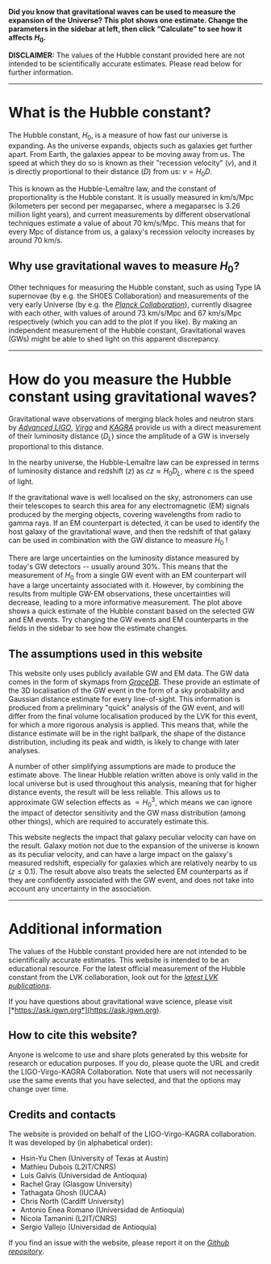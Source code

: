 **Did you know that gravitational waves can be used to measure the expansion of the Universe?
This plot shows one estimate.
Change the parameters in the sidebar at left, then click “Calculate” to see how it affects $H_0$.**

**DISCLAIMER:** The values of the Hubble constant provided here are not
intended to be scientifically accurate estimates.
Please read below for further information.

---

# What is the Hubble constant?

The Hubble constant, $H_0$​, is a measure of how fast our universe is expanding.
As the universe expands, objects such as galaxies get further apart.
From Earth, the galaxies appear to be moving away from us.
The speed at which they do so is known as their \"recession velocity\" ($v$),
and it is directly proportional to their distance ($D$) from us: $v = H_0 D$.

This is known as the Hubble-Lemaître law, and the constant of
proportionality is the Hubble constant.
It is usually measured in km/s/Mpc (kilometers per second per megaparsec, where a megaparsec is 3.26 million light years),
and current measurements by different observational techniques estimate a value of about 70 km/s/Mpc.
This means that for every Mpc of distance from us,
a galaxy's recession velocity increases by around 70 km/s.

## Why use gravitational waves to measure $H_0$?

Other techniques for measuring the Hubble constant, such as using Type IA supernovae (by e.g. the SH0ES Collaboration)
and measurements of the very early Universe (by e.g. the [*Planck Collaboration*](https://www.cosmos.esa.int/web/planck/planck-collaboration)),
currently disagree with each other, with values of around 73 km/s/Mpc and 67 km/s/Mpc respectively
(which you can add to the plot if you like).
By making an independent measurement of the Hubble constant,
Gravitational waves (GWs) might be able to shed light on this apparent discrepancy.

---

# How do you measure the Hubble constant using gravitational waves?

Gravitational wave observations of merging black holes and neutron stars by [*Advanced LIGO*](https://www.ligo.org/about.php),
[*Virgo*](https://www.virgo-gw.eu/) and [*KAGRA*](https://gwcenter.icrr.u-tokyo.ac.jp/en/) provide us with a
direct measurement of their luminosity distance ($D_L$​) since the
amplitude of a GW is inversely proportional to this distance.

In the nearby universe, the Hubble-Lemaître law can be expressed in
terms of luminosity distance and redshift ($z$) as $cz \approx H_0 D_L$​​, where $c$ is the speed of light.

If the gravitational wave is well localised on the sky, astronomers can
use their telescopes to search this area for any electromagnetic (EM) signals produced by the merging objects,
covering wavelengths from radio to gamma rays.
If an EM counterpart is detected, it can be used to
identify the host galaxy of the gravitational wave, and then the
redshift of that galaxy can be used in combination with the GW distance
to measure $H_0$ !

There are large uncertainties on the luminosity distance measured by today\'s GW detectors \-- usually around 30%.
This means that the measurement of $H_0$ from a single GW event with an EM counterpart
will have a large uncertainty associated with it.
However, by combining the
results from multiple GW-EM observations, these uncertainties will
decrease, leading to a more informative measurement.
The plot above shows a quick estimate of the Hubble constant based on the selected GW and EM events.
Try changing the GW events and EM counterparts in the fields in the sidebar to see how the estimate changes.

## The assumptions used in this website

This website only uses publicly available GW and EM data.
The GW data comes in the form of skymaps from [*GraceDB*](https://gracedb.ligo.org/).
These provide an estimate of the 3D localisation of the GW event in the form of a sky probability and Gaussian distance estimate for every line-of-sight.
This information is produced from a preliminary \"quick\" analysis of the GW event,
and will differ from the final volume localisation produced by the LVK for this event,
for which a more rigorous analysis is applied.
This means that, while the distance estimate will be in the right ballpark,
the shape of the distance distribution, including its peak and width, is likely to change with later analyses.

A number of other simplifying assumptions are made to produce the estimate above.
The linear Hubble relation written above is only valid
in the local universe but is used throughout this analysis, meaning that
for higher distance events, the result will be less reliable.
This allows us to approximate GW selection effects as $\propto {H_0}^3$,
which means we can ignore the impact of detector sensitivity and the GW mass
distribution (among other things), which are required to accurately estimate this.

This website neglects the impact that galaxy peculiar velocity can have on the result.
Galaxy motion not due to the expansion of the universe is
known as its peculiar velocity, and can have a large impact on the
galaxy\'s measured redshift, especially for galaxies which are
relatively nearby to us ($z \leq 0.1$).
The result above also treats the selected EM counterparts as if they are confidently associated with the GW event,
and does not take into account any uncertainty in the association.

---

# Additional information

The values of the Hubble constant provided here are not intended to be
scientifically accurate estimates.
This website is intended to be an
educational resource.
For the latest official measurement of the Hubble constant from the LVK collaboration,
look out for the [*latest LVK publications*](https://pnp.ligo.org/ppcomm/Papers.html).

If you have questions about gravitational wave science, please visit
[*https://ask.igwn.org*](https://ask.igwn.org).

## How to cite this website?

Anyone is welcome to use and share  plots generated by this website for research
or  education  purposes.  If  you  do,  please quote  the  URL  and  credit  the
LIGO-Virgo-KAGRA Collaboration.
Note that users will not necessarily use the same
events that you have selected, and that the options may change over time.

## Credits and contacts

The website is provided on behalf of the LIGO-Virgo-KAGRA collaboration.
It was developed by (in alphabetical order):
  - Hsin-Yu Chen (University of Texas at Austin)
  - Mathieu Dubois (L2IT/CNRS)
  - Luis Galvis (Universidad de Antioquia)
  - Rachel Gray (Glasgow University)
  - Tathagata Ghosh (IUCAA)
  - Chris North (Cardiff University)
  - Antonio Enea Romano (Universidad de Antioquia)
  - Nicola Tamanini (L2IT/CNRS)
  - Sergio Vallejo (Universidad de Antioquia)

If you find an issue with the website, please report it on the [*Github
repository*](https://github.com/igwn/h0-website).
